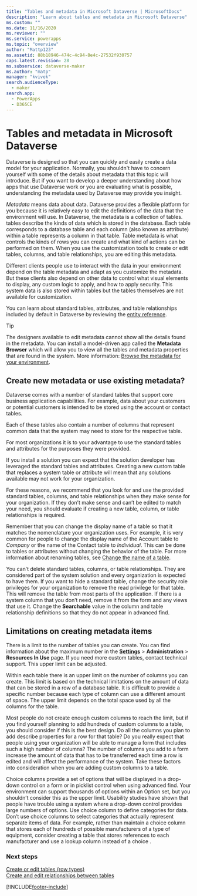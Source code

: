```yaml
---
title: "Tables and metadata in Microsoft Dataverse | MicrosoftDocs"
description: "Learn about tables and metadata in Microsoft Dataverse"
ms.custom: ""
ms.date: 11/16/2020
ms.reviewer: ""
ms.service: powerapps
ms.topic: "overview"
author: "Mattp123"
ms.assetid: 88b18946-474c-4c94-8e4c-27532f930757
caps.latest.revision: 28
ms.subservice: dataverse-maker
ms.author: "matp"
manager: "kvivek"
search.audienceType: 
  - maker
search.app: 
  - PowerApps
  - D365CE
---
```


# Tables and metadata in Microsoft Dataverse



Dataverse is designed so that you can quickly and easily create a data model for your application. Normally, you shouldn't have to concern yourself with some of the details about metadata that this topic will introduce. But if you want to develop a deeper understanding about how apps that use Dataverse work or you are evaluating what is possible, understanding the metadata used by Dataverse may provide you insight.

*Metadata* means data about data. Dataverse provides a flexible platform for you because it is relatively easy to edit the definitions of the data that the environment will use. In Dataverse, the metadata is a collection of tables. tables describe the kinds of data which is stored in the database.  Each table corresponds to a database table and each column (also known as attribute) within a table represents a column in that table. Table metadata is what controls the kinds of rows you can create and what kind of actions can be performed on them. When you use the customization tools to create or edit tables, columns, and table relationships, you are editing this metadata. 
  
Different clients people use to interact with the data in your environment depend on the table metadata and adapt as you customize the metadata. But these clients also depend on other data to control what visual elements to display, any custom logic to apply, and how to apply security. This system data is also stored within tables but the tables themselves are not available for customization.

You can learn about standard tables, attributes, and table relationships included by default in Dataverse by reviewing the [entity reference](../../developer/data-platform/reference/about-entity-reference.md).

> [!TIP]
> The designers available to edit metadata cannot show all the details found in the metadata. You can install a model-driven app called the **Metadata Browser** which will allow you to view all the tables and metadata properties that are found in the system. More information: [Browse the metadata for your environment](/dynamics365/customer-engagement/developer/browse-your-metadata).
  
<a name="BKMK_CreateNewOrUseExistingMetadata"></a>

## Create new metadata or use existing metadata?

Dataverse comes with a number of standard tables that support core business application capabilities. For example, data about your customers or potential customers is intended to be stored using the account or contact tables.  
  
Each of these tables also contain a number of columns that represent common data that the system may need to store for the respective table.  
  
For most organizations it is to your advantage to use the standard tables and attributes for the purposes they were provided. 
  
If you install a solution you can expect that the solution developer has leveraged the standard tables and attributes. Creating a new custom table that replaces a system table or attribute will mean that any solutions available may not work for your organization.  
  
For these reasons, we recommend that you look for and use the provided standard tables, columns, and table relationships when they make sense for your organization. If they don’t make sense and can’t be edited to match your need, you should evaluate if creating a new table, column, or table relationships is required. 

<!--  Can we say this yet? 
    
> [!NOTE]
> The [Common Data Model](/common-data-model/) will provide a capability to add additional standard tables. 

-->

Remember that you can change the display name of a table so that it matches the nomenclature your organization uses. For example, it is very common for people to change the display name of the Account table to *Company* or the name of the Contact table to *Individual*. This can be done to tables or attributes without changing the behavior of the table. For more information about renaming tables, see [Change the name of a table](edit-entities.md#change-the-name-of-a-table).
  
You can’t delete standard tables, columns, or table relationships. They are considered part of the system solution and every organization is expected to have them. If you want to hide a standard table, change the security role privileges for your organization to remove the read privilege for that table. This will remove the table from most parts of the application. If there is a system column that you don’t need, remove it from the form and any views that use it. Change the **Searchable** value in the column and table relationship definitions so that they do not appear in advanced find. 
  
<a name="BKMK_LimitationsOnMetadata"></a>   

## Limitations on creating metadata items  

There is a limit to the number of tables you can create. You can find information about the maximum number in the **[Settings](../model-driven-apps/advanced-navigation.md#solution-explorer)** > **Administration** > **Resources In Use** page. If you need more custom tables, contact technical support. This upper limit can be adjusted.  
  
Within each table there is an upper limit on the number of columns you can create. This limit is based on the technical limitations on the amount of data that can be stored in a row of a database table. It is difficult to provide a specific number because each type of column can use a different amount of space. The upper limit depends on the total space used by all the columns for the table.  
  
Most people do not create enough custom columns to reach the limit, but if you find yourself planning to add hundreds of custom columns to a table, you should consider if this is the best design. Do all the columns you plan to add describe properties for a row for that table? Do you really expect that people using your organization will be able to manage a form that includes such a high number of columns? The number of columns you add to a form increase the amount of data that has to be transferred each time a row is edited and will affect the performance of the system. Take these factors into consideration when you are adding custom columns to a table.  
  
Choice columns provide a set of options that will be displayed in a drop-down control on a form or in picklist control when using advanced find. Your environment can support thousands of options within an Option set, but you shouldn’t consider this as the upper limit. Usability studies have shown that people have trouble using a system where a drop-down control provides large numbers of options. Use choice  column to define categories for data. Don’t use choice  columns to select categories that actually represent separate items of data. For example, rather than maintain a choice  column that stores each of hundreds of possible manufacturers of a type of equipment, consider creating a table that stores references to each manufacturer and use a lookup column instead of a choice .  
  
### Next steps

[Create or edit tables (row types)](./data-platform-create-entity.md)<br />
[Create and edit relationships between tables](create-edit-entity-relationships.md)


[!INCLUDE[footer-include](../../includes/footer-banner.md)]
